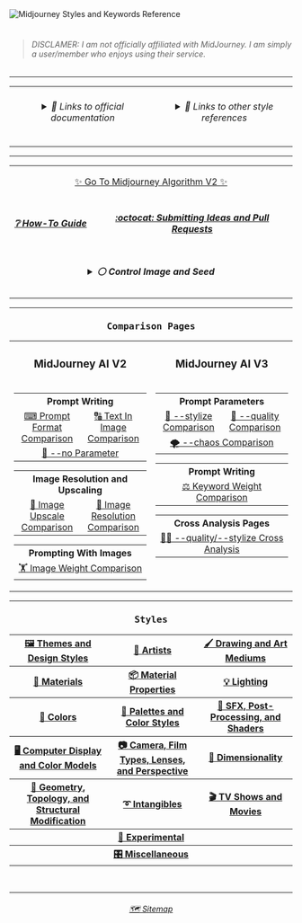 <picture>
  <source media="(prefers-color-scheme: dark)" srcset="https://user-images.githubusercontent.com/6042799/178131414-93171289-16ae-46a5-ab51-8077944c392d.png">
  <source media="(prefers-color-scheme: light)" srcset="https://user-images.githubusercontent.com/6042799/179348821-0a53ef8c-5341-451e-9c15-434153cf67e3.png">
  <img alt="Midjourney Styles and Keywords Reference" src="https://user-images.githubusercontent.com/6042799/178131414-93171289-16ae-46a5-ab51-8077944c392d.png">
</picture><br><br>

<blockquote><h6>DISCLAMER: I am not officially affiliated with MidJourney. I am simply a user/member who enjoys using their service.</h6></blockquote>



<hr><!--------------->



<div align="center">

<table>
	<tr align=center valign=top>
		<td width="400">
      <h6><details><summary>🔗 Links to official documentation</summary><p>
        <p><a href="https://midjourney.gitbook.io/docs/">Midjourney Documentation</a></p>
        <p><a href="https://www.midjourney.com/app/library/dictionary/">Midjourney Dictionary</a></p>
        <p><a href="https://www.midjourney.com/app/library/styles/">Midjourney Styles</a></p>
      </p></details></h6>
    </td>
    <td width="400">
      <h6><details><summary>🔗 Links to other style references</summary><p>
      <p><a href="https://rexwang8.github.io/resource/ai/teapot">Understanding MidJourney Through Teapots by Bob</a></p>
      <p><a href="https://docs.google.com/spreadsheets/d/10i9Ip8tVSERAuMWbc6-H6BUFCoUGOQ91YzDvX--c4bk/edit?usp=sharing">Artist Visual Style Encyclopedia by Sincarnate</a></p>
      <p><a href="https://www.wikiart.org/en/paintings-by-style">Artwork Styles</a><br></p>
      </p></details></h6>
    </td>
  </tr>
</table>

</div>



<hr><!--------------->


<div align="center">

<table>
  <tr align=center valign=middle>
  	<td colspan="2">
		<p></p><p><a href="https://github.com/willwulfken/MidJourney-Styles-and-Keywords-Reference/blob/main/MJ_V2.md">✨ Go To Midjourney Algorithm V2 ✨</a></p>
	</td>
  </tr>
  <tr align=center valign=middle>
    <td>
    	<h5><a href="https://github.com/willwulfken/MidJourney-Styles-and-Keywords-Reference/blob/main/Pages/Tutorial_Pages/How-To_Guide.md">❔ How-To Guide</a></h5>
    </td>
	<td>
		<h5><a href="https://github.com/willwulfken/MidJourney-Styles-and-Keywords-Reference/blob/main/Pages/Rundown_Pages/Submitting_Pull_Request.md">:octocat: Submitting Ideas and Pull Requests</a></h5>
	</td>
  </tr>
	<tr align=center valign=middle>
		<td colspan="2" width="600">
<h5><details><summary>⚪ Control Image and Seed</summary><p><div align="center">


<table>
	<tr align=center valign=middle>
		<td>
			<p><code>sphere --seed 4776</code></p><p><img src="https://github.com/willwulfken/MidJourney-Styles-and-Keywords-Reference/blob/main/Images/MJ_V3/MidJourney_Styles_(sphere)/_sphere_--seed4776.png?raw=true"  width="256" /></p>
		</td>
	</tr>
	<tr align=center valign=middle>
		<td>
			<b><code>sphere, &#60;style&#62; --seed 4776</code> is used for all of the style images</b>
		</td>
	</tr>
</table>


</p></details></h5>
    </td>
  </tr>
</table>

</div>



<hr><!--------------->



<div align="center">

<h3><pre>Comparison Pages</pre></h3>

<table>
	<tr align=center valign=middle>
		<td>
			<h3><b>MidJourney AI V2</b></h3>
		</td>
		<td>
			<h3><b>MidJourney AI V3</b></h3>
		</td>
	</tr>
	<tr align=center valign=top>
		<td>
			<table>
				<tr align=center valign=middle>
					<th colspan="2" width=380>Prompt Writing</th>
				</tr>
				<tr align=center valign=middle>
					<td width=190><a href="https://github.com/willwulfken/MidJourney-Styles-and-Keywords-Reference/blob/main/Pages/MJ_V2/Summary_Pages/Prompt_Format_Comparison.md">⌨ Prompt Format Comparison</a></td>
					<td width=190><a href="https://github.com/willwulfken/MidJourney-Styles-and-Keywords-Reference/blob/main/Pages/MJ_V2/Summary_Pages/Writing_Text_Prompt_Comparison.md">🔠 Text In Image Comparison</a></td>
				</tr>
				<tr align=center valign=middle>
					<td colspan="2"><a href="https://github.com/willwulfken/MidJourney-Styles-and-Keywords-Reference/blob/main/Pages/MJ_V2/Summary_Pages/No_Parameter_Comparison.md">🚫 --no Parameter</a></td>
				</tr>
			</table>
			<table>
				<tr align=center valign=middle>
					<th colspan="2" width=380>Image Resolution and Upscaling</tdh>
				</tr>
				<tr align=center valign=middle>
					<td width=190><a href="https://github.com/willwulfken/MidJourney-Styles-and-Keywords-Reference/blob/main/Pages/MJ_V2/Summary_Pages/Image_Upscale_Comparison.md">🚀 Image Upscale Comparison</a></td>
					<td width=190><a href="https://github.com/willwulfken/MidJourney-Styles-and-Keywords-Reference/blob/main/Pages/MJ_V2/Summary_Pages/Image_Resolution_Comparison.md">📏 Image Resolution Comparison</a></td>
				</tr>
			</table>
			<table>
				<tr align=center valign=middle>
					<th colspan="2" width=190>Prompting With Images</th>
				</tr>
				<tr align=center valign=middle>
					<td colspan="2" width=380><a href="https://github.com/willwulfken/MidJourney-Styles-and-Keywords-Reference/blob/main/Pages/MJ_V2/Summary_Pages/Image_Weight_Comparison.md">🏋️‍ Image Weight Comparison</a></td>
				</tr>
			</table>
		</td>
		<td>
			<table>
				<tr align=center valign=middle>
					<th colspan="2" width=380>Prompt Parameters</th>
				</tr>
				<tr align=center valign=middle>
					<td width=190><a href="https://github.com/willwulfken/MidJourney-Styles-and-Keywords-Reference/blob/main/Pages/MJ_V3/Summary_Pages/Stylize_Comparison.md">🎇 --stylize Comparison</a></td>
					<td width=190><a href="https://github.com/willwulfken/MidJourney-Styles-and-Keywords-Reference/blob/main/Pages/MJ_V3/Summary_Pages/Quality_Comparison.md">💎 --quality Comparison</a></td>
				</tr>
				<tr align=center valign=middle>
					<td colspan="2"><a href="https://github.com/willwulfken/MidJourney-Styles-and-Keywords-Reference/blob/main/Pages/MJ_V3/Summary_Pages/Chaos_Comparison.md">🌪 --chaos Comparison</a></td>
				</tr>
			</table>
			<table>
				<tr align=center valign=middle>
					<th colspan="2" width=380>Prompt Writing</th>
				</tr>
				<tr align=center valign=middle>
					<td colspan="2"><a href="https://github.com/willwulfken/MidJourney-Styles-and-Keywords-Reference/blob/main/Pages/MJ_V3/Summary_Pages/Keyword_Weight_Comparison.md">⚖ Keyword Weight Comparison</a></td>
				</tr>
			</table>
			<table>
				<tr align=center valign=middle>
					<th colspan="2" width=380>Cross Analysis Pages</th>
				</tr>
				<tr align=center valign=middle>
					<td width=190><a href="https://github.com/willwulfken/MidJourney-Styles-and-Keywords-Reference/blob/main/Pages/MJ_V3/Summary_Pages/Stylize_Quality_Cross_Analysis.md">🎇💎 --quality/--stylize Cross Analysis</a></td>
				</tr>
			</table>
		</td>
	</tr>
</table>

</div>



<hr><!--------------->



<div align="center">

  <h3><pre>Styles</pre></h3>

<table>
	<tr>
		<th><a href="https://github.com/willwulfken/MidJourney-Styles-and-Keywords-Reference/blob/main/Pages/MJ_V3/Style_Pages/Themes_and_Design_Styles.md">🖼 Themes and Design Styles</a></th>
		<th><a href="https://github.com/willwulfken/MidJourney-Styles-and-Keywords-Reference/blob/main/Pages/MJ_V3/Style_Pages/Artists.md">📔 Artists</a></th>
		<th><a href="https://github.com/willwulfken/MidJourney-Styles-and-Keywords-Reference/blob/main/Pages/MJ_V3/Style_Pages/Drawing_and_Art_Mediums.md">🖌 Drawing and Art Mediums</a></th>
	</tr>
	<tr>
		<th><a href="https://github.com/willwulfken/MidJourney-Styles-and-Keywords-Reference/blob/main/Pages/MJ_V3/Style_Pages/Materials.md">🧱 Materials</a></th>
		<th><a href="https://github.com/willwulfken/MidJourney-Styles-and-Keywords-Reference/blob/main/Pages/MJ_V3/Style_Pages/Material_Properties.md">📦 Material Properties</a></th>
		<th><a href="https://github.com/willwulfken/MidJourney-Styles-and-Keywords-Reference/blob/main/Pages/MJ_V3/Style_Pages/Lighting.md">💡 Lighting</a></th>
	</tr>
	<tr>
		<th><a href="https://github.com/willwulfken/MidJourney-Styles-and-Keywords-Reference/blob/main/Pages/MJ_V3/Style_Pages/Colors.md">🎨 Colors</a></th>
		<th><a href="https://github.com/willwulfken/MidJourney-Styles-and-Keywords-Reference/blob/main/Pages/MJ_V3/Style_Pages/Colors_Palettes_and_Color_Styles.md">🎨 Palettes and Color Styles</a></th>
		<th><a href="https://github.com/willwulfken/MidJourney-Styles-and-Keywords-Reference/blob/main/Pages/MJ_V3/Style_Pages/SFX_and_Shaders.md">🌈 SFX, Post-Processing, and Shaders</a></th>
	</tr>
	<tr>
		<th><a href="https://github.com/willwulfken/MidJourney-Styles-and-Keywords-Reference/blob/main/Pages/MJ_V3/Style_Pages/Computer_Display.md">🖥 Computer Display and Color Models</a></th>
		<th><a href="https://github.com/willwulfken/MidJourney-Styles-and-Keywords-Reference/blob/main/Pages/MJ_V3/Style_Pages/Camera.md">📷 Camera, Film Types, Lenses, and Perspective</a></th>
		<th><a href="https://github.com/willwulfken/MidJourney-Styles-and-Keywords-Reference/blob/main/Pages/MJ_V3/Style_Pages/Dimensionality.md">🌌 Dimensionality</a></th>
	</tr>
	<tr>
		<th><a href="https://github.com/willwulfken/MidJourney-Styles-and-Keywords-Reference/blob/main/Pages/MJ_V3/Style_Pages/Geometry.md">💠 Geometry, Topology, and Structural Modification</a></th>
		<th><a href="https://github.com/willwulfken/MidJourney-Styles-and-Keywords-Reference/blob/main/Pages/MJ_V3/Style_Pages/Intangibles.md">➰ Intangibles</a></th>
		<th><a href="https://github.com/willwulfken/MidJourney-Styles-and-Keywords-Reference/blob/main/Pages/MJ_V3/Style_Pages/TV_and_Movies.md">🎬 TV Shows and Movies</a></th>
	</tr>
	<tr>
		<th colspan="3"><a href="https://github.com/willwulfken/MidJourney-Styles-and-Keywords-Reference/blob/main/Pages/MJ_V3/Style_Pages/Experimental.md">🧪 Experimental</a></th>
	</tr>
	<tr>
	<th colspan="3"><a href="https://github.com/willwulfken/MidJourney-Styles-and-Keywords-Reference/blob/main/Pages/MJ_V3/Style_Pages/Miscellaneous.md">🎛 Miscellaneous</a></th>
	</tr>
</table>
</div>

<br>

<hr><!--------------->
<div align="center">
<h6><a href="https://github.com/willwulfken/MidJourney-Styles-and-Keywords-Reference/blob/main/Pages/Sitemap.md">🗺 Sitemap</a></h6>
</div>
